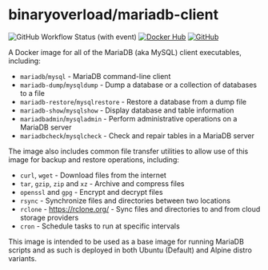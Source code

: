 # binaryoverload/mariadb-client

![GitHub Workflow Status (with event)](https://img.shields.io/github/actions/workflow/status/binaryoverload/docker-backup-clients/docker-mariadb.yml) [![Docker Hub](https://img.shields.io/badge/Docker%20Hub-gray?logo=docker)](https://hub.docker.com/r/binaryoverload/mariadb-client) [![GitHub](https://img.shields.io/badge/GitHub-black?logo=github&logoColor=white)](https://github.com/binaryoverload/docker-backup-clients/)

A Docker image for all of the MariaDB (aka MySQL) client executables, including:

- `mariadb`/`mysql` - MariaDB command-line client
- `mariadb-dump`/`mysqldump` - Dump a database or a collection of databases to a file
- `mariadb-restore`/`mysqlrestore` - Restore a database from a dump file
- `mariadb-show`/`mysqlshow` - Display database and table information
- `mariadbadmin`/`mysqladmin` - Perform administrative operations on a MariaDB server
- `mariadbcheck`/`mysqlcheck` - Check and repair tables in a MariaDB server

The image also includes common file transfer utilities to allow use of this image for backup and restore operations, including:

- `curl`, `wget` - Download files from the internet
- `tar`, `gzip`, `zip` and `xz` - Archive and compress files
- `openssl` and `gpg` - Encrypt and decrypt files
- `rsync` - Synchronize files and directories between two locations
- `rclone` - https://rclone.org/ - Sync files and directories to and from cloud storage providers
- `cron` - Schedule tasks to run at specific intervals

This image is intended to be used as a base image for running MariaDB scripts and as such is deployed in both Ubuntu (Default) and Alpine distro variants.
